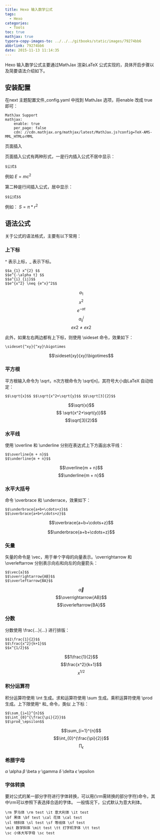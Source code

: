 ```yaml
---
title: Hexo 输入数学公式
tags:
  - Hexo
categories:
  - Tools
toc: true
mathjax: true
typora-copy-images-to: ../../../gitbooks/static/images/79274bb6
abbrlink: 79274bb6
date: 2015-11-13 11:14:35
---
```


Hexo 输入数学公式主要通过MathJax 渲染LaTeX 公式实现的，具体开启步骤以及简要语法介绍如下。

## 安装配置

在next 主题配置文件_config.yaml 中找到 MathJax 选项，将enable 改成 true 即可：

```
MathJax Support
mathjax:
    enable: true
    per_page: false
    cdn: //cdn.mathjax.org/mathjax/latest/MathJax.js?config=TeX-AMS-MML_HTMLorMML
```

页面插入

页面插入公式有两种形式，一是行内插入公式不居中显示：

```
$公式$
```

例如 $E=mc^2$

第二种是行间插入公式，居中显示：

```
$$公式$$
```

例如： $S=\pi*r^2$

## 语法公式

关于公式的语法格式，主要有以下常用：

### 上下标

^ 表示上标，_ 表示下标。

```
$$a_{1} x^{2} $$
$$e^{-\alpha t} $$
$$a^{i}_{ij}$$
$$e^{x^2} \neq {e^x}^2$$
```

$$a_{1}$$
$$x^{2}$$
$$e^{-\alpha t}$$
$$a^{i}_{ij}$$
$$e{x2} \neq {ex}2$$

此外，如果左右两边都有上下标，则使用 \sideset 命令，效果如下：

```
\sideset{^xy}{^xy}\bigotimes
```

$$\sideset{xy}{xy}\bigotimes$$

### 平方根

平方根输入命令为 \sqrt，n次方根命令为 \sqrt[n]，其符号大小由LaTeX 自动给定：

```
$$\sqrt{x}$$ $$\sqrt{x^2+\sqrt{y}$$ $$\sqrt[3]{2}$$
```

$$\sqrt{x}$$
$$ \sqrt{x^2+\sqrt{y}}$$
$$\sqrt[3]{2}$$

### 水平线

使用 \overline 和 \underline 分别在表达式上下方画出水平线：

```
$$\overline{m + n}$$
$$\underline{m + n}$$
```

$$\overline{m + n}$$
$$\underline{m + n}$$

### 水平大括号

命令 \overbrace 和 \underrace，效果如下：

```
$$\underbrace{a+b+\cdots+z}$$
$$\overbrace{a+b+\cdots+z}$$
```

$$\overbrace{a+b+\cdots+z}$$

$$\underbrace{a+b+\cdots+z}$$

### 矢量

矢量的命令是 \vec，用于单个字母的向量表示。\overrightarrow 和\overleftarrow 分别表示向右和向左的向量箭头：

```
$$\vec{a}$$
$$\overrightarrow{AB}$$
$$\overleftarrow{BA}$$
```

$$\vec{a}$$
$$\overrightarrow{AB}$$
$$\overleftarrow{BA}$$

### 分数

分数使用 \frac{...}{...} 进行排版：

```
$$1\frac{1}{2}$$
$$\frac{x^2}{k+1}$$
$$x^{1/2}$$
```

$$1\frac{1}{2}$$
$$\frac{x^2}{k+1}$$
$$x^{1/2}$$

### 积分运算符

积分运算符使用 \int 生成。求和运算符使用 \sum 生成。乘积运算符使用 \prod 生成。上下限使用^ 和_ 命令，类似 上下标：

```
$$\sum_{i=1}^{n}$$
$$\int_{0}^{\frac{\pi}{2}}$$
$$\prod_\epsilon$$
```

$$\sum_{i=1}^{n}$$
$$\int_{0}^{\frac{\pi}{2}}$$
$$\prod_\epsilon$$

### 希腊字母

$\alpha$  \alpha  $\beta$ \beta  $\gamma$  \gamma  $\delta$  \delta  $\epsilon$  \epsilon

### 字体转换

要对公式的某一部分字符进行字体转换，可以用{\rm需转换的部分字符}命令，其中\rm可以参照下表选择合适的字体。
 一般情况下，公式默认为意大利体。

```
\rm 罗马体 \rm test \it 意大利体 \it test
\bf 黑体 \bf test \cal 花体 \cal test
\sl 倾斜体 \sl test \sf 等线体 \sf test
\mit 数学斜体 \mit test \tt 打字机字体 \tt test
\sc 小体大写字母 \sc test
```

